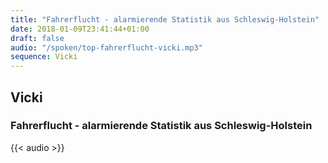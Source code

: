 ```yaml
---
title: "Fahrerflucht - alarmierende Statistik aus Schleswig-Holstein"
date: 2018-01-09T23:41:44+01:00
draft: false
audio: "/spoken/top-fahrerflucht-vicki.mp3"
sequence: Vicki
---
```


## Vicki
### Fahrerflucht - alarmierende Statistik aus Schleswig-Holstein



{{< audio >}}




